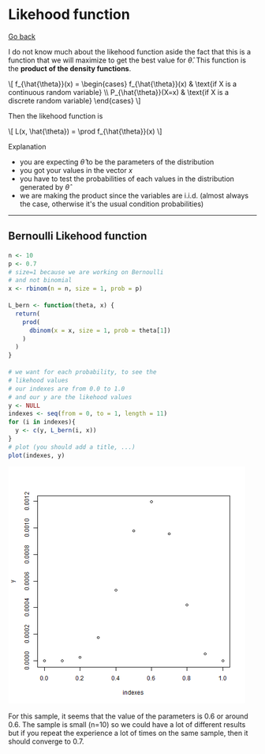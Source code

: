 # Likehood function

[Go back](../index.md#estimators-and-likehood)

I do not know much about the likehood function aside
the fact that this is a function that we will maximize
to get the best value for $\hat{\theta}$. This function
is the **product of the density functions**.

<div>
\[
f_{\hat{\theta}}(x) = \begin{cases}
f_{\hat{\theta}}(x) & \text{if X is a continuous random variable} \\
P_{\hat{\theta}}(X=x) & \text{if X is a discrete random variable}
\end{cases}
\]
</div>

Then the likehood function is

<div>
\[
L(x, \hat{\theta}) = \prod f_{\hat{\theta}}(x)
\]
</div>

Explanation

* you are expecting $\hat{\theta}$ to be the parameters
of the distribution
* you got your values in the vector $x$
* you have to test the probabilities of each values
in the distribution generated by $\hat{\theta}$
* we are making the product since the variables
are i.i.d. <span class="tms">
(almost always the case, otherwise it's the usual
condition probabilities)
</span>

<hr class="sl">

## Bernoulli Likehood function

```r
n <- 10
p <- 0.7
# size=1 because we are working on Bernoulli
# and not binomial
x <- rbinom(n = n, size = 1, prob = p)

L_bern <- function(theta, x) {
  return(
    prod(
      dbinom(x = x, size = 1, prob = theta[1])
    )
  )
}

# we want for each probability, to see the
# likehood values
# our indexes are from 0.0 to 1.0
# and our y are the likehood values
y <- NULL
indexes <- seq(from = 0, to = 1, length = 11)
for (i in indexes){
  y <- c(y, L_bern(i, x))
}
# plot (you should add a title, ...)
plot(indexes, y)
```

![](l_bern.png)

For this sample, it seems that the value of the parameters
is $0.6$ or around $0.6$. The sample is small (n=10) so
we could have a lot of different results but if you
repeat the experience a lot of times on the same
sample, then it should converge to $0.7$.